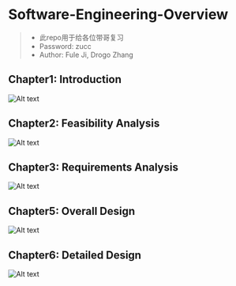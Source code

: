 # Software-Engineering-Overview
>- 此repo用于给各位带哥复习
>- Password: zucc
>- Author: Fule Ji, Drogo Zhang
## Chapter1: Introduction

![Alt text](https://github.com/zk31601102/Software-Engineering-Overview/raw/master/imgs/introduction.jpg)


## Chapter2: Feasibility Analysis

![Alt text](https://github.com/zk31601102/Software-Engineering-Overview/raw/master/imgs/feasibilityAnalysis.jpg)

## Chapter3: Requirements Analysis

![Alt text](https://github.com/zk31601102/Software-Engineering-Overview/raw/master/imgs/requirementsAnalysis.jpg)

## Chapter5: Overall Design

![Alt text](https://github.com/zk31601102/Software-Engineering-Overview/raw/master/imgs/overallDesign.jpg)

## Chapter6: Detailed Design

![Alt text](https://github.com/zk31601102/Software-Engineering-Overview/raw/master/imgs/detailedDesign.jpg)

